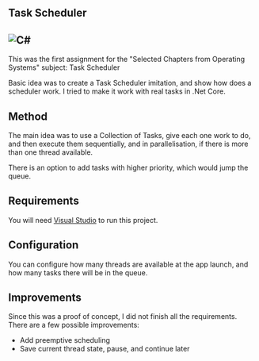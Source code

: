 
Task Scheduler
---
![C#](https://img.shields.io/badge/c%23-%23239120.svg?style=for-the-badge&logo=c-sharp&logoColor=white)
--

This was the first assignment for the "Selected Chapters from Operating Systems" subject: Task Scheduler

Basic idea was to create a Task Scheduler imitation, and show how does a scheduler work. I tried to make it work with real tasks in .Net Core.

## Method
The main idea was to use a Collection of Tasks, give each one work to do, and then execute them sequentially, and in parallelisation, if there is more than one thread available. 

There is an option to add tasks with higher priority, which would jump the queue. 

## Requirements
You will need [Visual Studio](https://visualstudio.microsoft.com/) to run this project.

## Configuration
You can configure how many threads are available at the app launch, and how many tasks there will be in the queue. 

## Improvements
Since this was a proof of concept, I did not finish all the requirements.
There are a few possible improvements:
* Add preemptive scheduling
* Save current thread state, pause, and continue later
